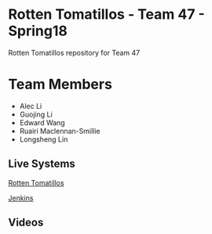# Rotten Tomatillos - Team 47 - Spring18
Rotten Tomatillos repository for Team 47

# Team Members
- Alec Li
- Guojing Li
- Edward Wang
- Ruairi Maclennan-Smillie
- Longsheng Lin

## Live Systems
[Rotten Tomatillos](http://ec2-18-188-179-210.us-east-2.compute.amazonaws.com:8080/)

[Jenkins](http://ec2-18-219-239-177.us-east-2.compute.amazonaws.com:8080/)

## Videos
